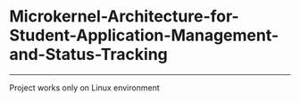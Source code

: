 # Microkernel-Architecture-for-Student-Application-Management-and-Status-Tracking

---
Project works only on Linux environment
